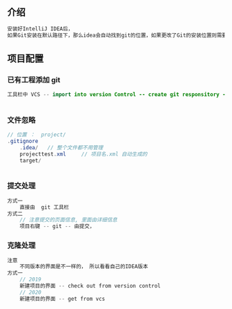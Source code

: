 ## 介绍

```java
安装好IntelliJ IDEA后，
如果Git安装在默认路径下，那么idea会自动找到git的位置，如果更改了Git的安装位置则需要手动配置下Git的路径。
```

## 项目配置



### 已有工程添加 git

```java
工具栏中 VCS -- import into version Control -- create git responsitory -- 选择项目(就是项目文件夹) --
    
```

### 文件忽略

```java
// 位置 ：  project/
.gitignore
    .idea/	 // 整个文件都不用管理
    projecttest.xml		// 项目名.xml 自动生成的
    target/
    
```

### 提交处理

```java
方式一
    直接由  git 工具栏
方式二
    // 注意提交的页面信息, 里面由详细信息
    项目右键 -- git -- 由提交，
```

### 克隆处理

```java
注意
    不同版本的界面是不一样的， 所以看看自己的IDEA版本
方式一
    // 2019
    新建项目的界面 -- check out from version control
    // 2020 
    新建项目的界面 -- get from vcs
```

